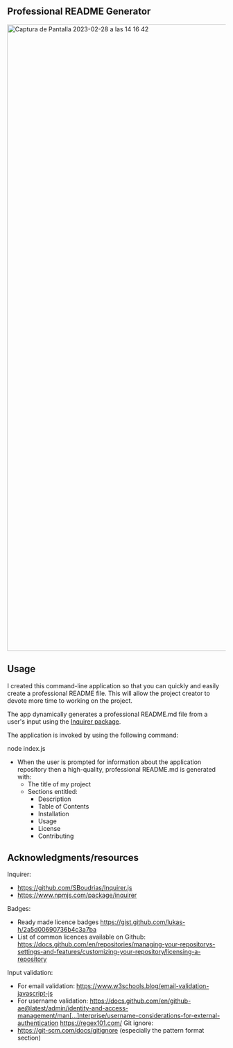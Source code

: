 ## Professional README Generator

<img width="1440" alt="Captura de Pantalla 2023-02-28 a las 14 16 42" src="https://user-images.githubusercontent.com/118186099/221880297-ea308b60-e25e-4112-bb12-c14ac2334f4f.png">


## Usage

I created this command-line application so that you can quickly and easily create a professional README file. This will allow the project creator to devote more time to working on the project.

The app dynamically generates a professional README.md file from a user's input using the [Inquirer package](https://www.npmjs.com/package/inquirer).

The application is invoked by using the following command:

node index.js

  * When the user is prompted for information about the application repository then a high-quality, professional README.md is generated with:
    * The title of my project 
    * Sections entitled:
      * Description 
      * Table of Contents 
      * Installation 
      * Usage 
      * License 
      * Contributing

## Acknowledgments/resources

Inquirer:
- https://github.com/SBoudrias/Inquirer.js
- https://www.npmjs.com/package/inquirer

Badges:
- Ready made licence badges https://gist.github.com/lukas-h/2a5d00690736b4c3a7ba
- List of common licences available on Github: https://docs.github.com/en/repositories/managing-your-repositorys-settings-and-features/customizing-your-repository/licensing-a-repository

Input validation:
 - For email validation: https://www.w3schools.blog/email-validation-javascript-js
 - For username validation: https://docs.github.com/en/github-ae@latest/admin/identity-and-access-management/man[…]nterprise/username-considerations-for-external-authentication
 https://regex101.com/
Git ignore:
- https://git-scm.com/docs/gitignore (especially the pattern format section)
